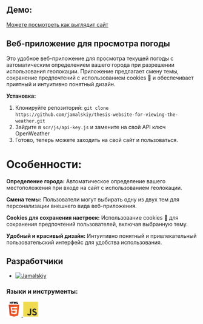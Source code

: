 ## Демо:
[Можете посмотреть как выглядит сайт](https://userbots.ru)

## Веб-приложение для просмотра погоды

Это удобное веб-приложение для просмотра текущей погоды с автоматическим определением вашего города при разрешении использования геолокации. Приложение предлагает смену темы, сохранение предпочтений с использованием cookies 🍪 и обеспечивает приятный и интуитивно понятный дизайн.

**Установка:**
1. Клонируйте репозиторий: ```git clone https://github.com/jamalskiy/thesis-website-for-viewing-the-weather.git```
2. Зайдите в ```scr/js/api-key.js``` и замените на свой API ключ OpenWeather
3. Готово, теперь можете заходить на свой сайт и пользоваться.

# Особенности:

**Определение города:** Автоматическое определение вашего местоположения при входе на сайт с использованием геолокации.

**Смена темы:** Пользователи могут выбирать одну из двух тем для персонализации внешнего вида веб-приложения.

**Cookies для сохранения настроек:** Использование cookies 🍪 для сохранения предпочтений пользователей, включая выбранную тему.

**Удобный и красивый дизайн:** Интуитивно понятный и привлекательный пользовательский интерфейс для удобства использования.

## Разработчики

- [![Jamalskiy](https://avatars.githubusercontent.com/u/jamalskiy)](https://github.com/jamalskiy)

<h3 align="left">Языки и инструменты:</h3>
<p align="left"> <a href="https://www.w3.org/html/" target="_blank" rel="noreferrer"> <img src="https://raw.githubusercontent.com/devicons/devicon/master/icons/html5/html5-original-wordmark.svg" alt="html5" width="40" height="40"/> </a> <a href="https://developer.mozilla.org/en-US/docs/Web/JavaScript" target="_blank" rel="noreferrer"> <img src="https://raw.githubusercontent.com/devicons/devicon/master/icons/javascript/javascript-original.svg" alt="javascript" width="40" height="40"/>
